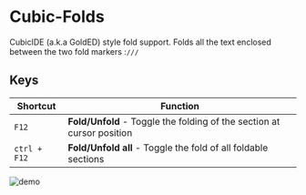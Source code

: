 Cubic-Folds
============
CubicIDE (a.k.a GoldED) style fold support.
Folds all the text enclosed between the two fold markers :`///`

## Keys
| Shortcut      | Function                                                                   |
| ------------- | -------------------------------------------------------------------------- |
| `F12`         | **Fold/Unfold**     - Toggle the folding of the section at cursor position |
| `ctrl + F12`  | **Fold/Unfold all** - Toggle the fold of all foldable sections             |

![demo](https://i.imgsafe.org/3fa1adf105.gif)
